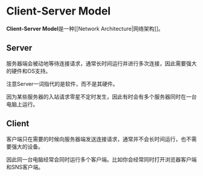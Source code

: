 # Client-Server Model
**Client-Server Model**是一种[[Network Architecture|网络架构]]。

## Server
服务器端会被动地等待连接请求，通常长时间运行并进行多次连接，因此需要强大的硬件和OS支持。

注意Server一词指代的是软件，而不是其硬件。

因为某些服务器的入站请求零星不定时发生，因此有时会有多个服务器同时在一台电脑上运行。

## Client
客户端只在需要的时候向服务器端发送连接请求，通常并不会长时间运行，也不需要强大的设备。

因此同一台电脑经常会同时运行多个客户端。比如你会经常同时打开浏览器客户端和SNS客户端。
